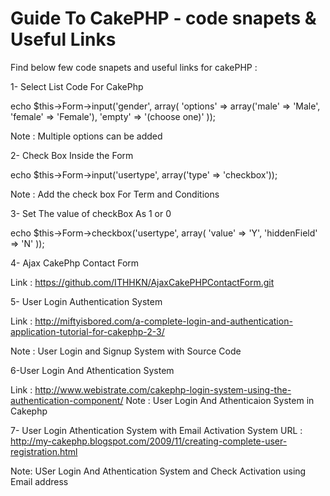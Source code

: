 # Guide To CakePHP -  code snapets  & Useful Links 

Find below few code snapets and useful links for cakePHP :



1- Select List Code For CakePhp 

echo $this->Form->input('gender', array(
    'options' => array('male' => 'Male', 'female' => 'Female'),
    'empty' => '(choose one)'
));

Note : Multiple options can be added 


2- Check Box Inside the Form 

echo $this->Form->input('usertype', array('type' => 'checkbox'));

Note : Add the check box For Term and Conditions 


3- Set The value of checkBox As 1 or 0 

echo $this->Form->checkbox('usertype', array(
   'value' => 'Y',
  'hiddenField' => 'N'
));


4- Ajax CakePhp Contact Form 

Link : https://github.com/ITHHKN/AjaxCakePHPContactForm.git


5- User Login Authentication System 

Link : http://miftyisbored.com/a-complete-login-and-authentication-application-tutorial-for-cakephp-2-3/

Note : User Login and Signup System with Source Code 


6-User Login And Athentication System

Link : http://www.webistrate.com/cakephp-login-system-using-the-authentication-component/
Note : User Login And Athenticaion System in Cakephp


7- User Login Athentication System with Email Activation System 
URL : http://my-cakephp.blogspot.com/2009/11/creating-complete-user-registration.html

Note: USer Login And Athentication System and Check Activation using Email address
